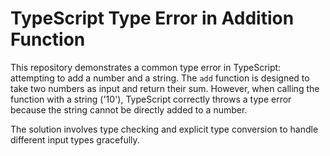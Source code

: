 # TypeScript Type Error in Addition Function

This repository demonstrates a common type error in TypeScript: attempting to add a number and a string. The `add` function is designed to take two numbers as input and return their sum.  However, when calling the function with a string ('10'), TypeScript correctly throws a type error because the string cannot be directly added to a number. 

The solution involves type checking and explicit type conversion to handle different input types gracefully. 